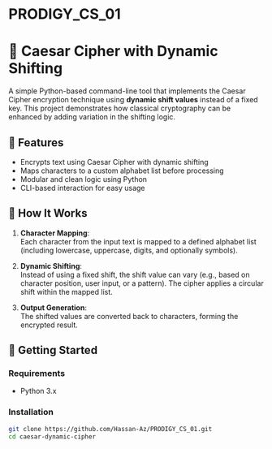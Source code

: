 # PRODIGY_CS_01

# 🔐 Caesar Cipher with Dynamic Shifting

A simple Python-based command-line tool that implements the Caesar Cipher encryption technique using **dynamic shift values** instead of a fixed key. This project demonstrates how classical cryptography can be enhanced by adding variation in the shifting logic.

## 📌 Features

- Encrypts text using Caesar Cipher with dynamic shifting
- Maps characters to a custom alphabet list before processing
- Modular and clean logic using Python
- CLI-based interaction for easy usage

## 🧠 How It Works

1. **Character Mapping**:  
   Each character from the input text is mapped to a defined alphabet list (including lowercase, uppercase, digits, and optionally symbols).

2. **Dynamic Shifting**:  
   Instead of using a fixed shift, the shift value can vary (e.g., based on character position, user input, or a pattern). The cipher applies a circular shift within the mapped list.

3. **Output Generation**:  
   The shifted values are converted back to characters, forming the encrypted result.

## 🚀 Getting Started

### Requirements

- Python 3.x

### Installation

```bash
git clone https://github.com/Hassan-Az/PRODIGY_CS_01.git
cd caesar-dynamic-cipher
